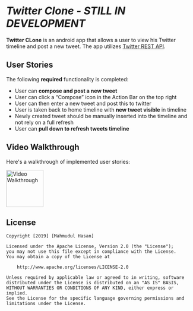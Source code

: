 # *Twitter Clone - STILL IN DEVELOPMENT*

**Twitter CLone** is an android app that allows a user to view his Twitter timeline and post a new tweet. The app utilizes [Twitter REST API](https://dev.twitter.com/rest/public).

## User Stories

The following **required** functionality is completed:

  - User can **compose and post a new tweet**
  - User can click a “Compose” icon in the Action Bar on the top right
  - User can then enter a new tweet and post this to twitter
  - User is taken back to home timeline with **new tweet visible** in timeline
  - Newly created tweet should be manually inserted into the timeline and not rely on a full refresh
  - User can **pull down to refresh tweets timeline**

## Video Walkthrough

Here's a walkthrough of implemented user stories:

<img src='Walkthrough.gif' title='Video Walkthrough' length='100px' width='100px' alt='Video Walkthrough' />


## License

    Copyright [2019] [Mahmudul Hasan]

    Licensed under the Apache License, Version 2.0 (the "License");
    you may not use this file except in compliance with the License.
    You may obtain a copy of the License at

        http://www.apache.org/licenses/LICENSE-2.0

    Unless required by applicable law or agreed to in writing, software
    distributed under the License is distributed on an "AS IS" BASIS,
    WITHOUT WARRANTIES OR CONDITIONS OF ANY KIND, either express or implied.
    See the License for the specific language governing permissions and
    limitations under the License.
